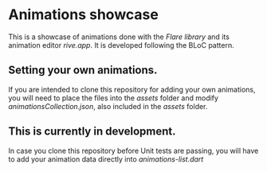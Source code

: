 # Animations showcase

This is a showcase of animations done with the *Flare library* and its animation editor *rive.app*. It is developed following the BLoC pattern.

## Setting your own animations.

If you are intended to clone this repository for adding your own animations, you will need to place the files into the _assets_ folder and modify _animationsCollection.json_, also included in the _assets_ folder.

## This is currently in development.
In case you clone this repository before Unit tests are passing, you will have to add your animation data directly into _animations-list.dart_